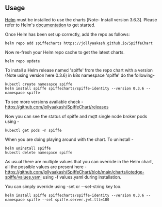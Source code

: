 ## Usage

[Helm](https://helm.sh) must be installed to use the charts [Note- Install version 3.6.3].  Please refer to
Helm's [documentation](https://helm.sh/docs) to get started. 

Once Helm has been set up correctly, add the repo as follows:
```
helm repo add spiffecharts https://jollyaakash.github.io/SpiffeChart
```

Now re-fresh your Helm repo cache to get the latest charts. 
```
helm repo update
```

To install a Helm release named 'spiffe' from the repo chart with a version (Note using version here 0.3.6) in k8s namespace 'spiffe' do the following-
```
kubectl create namesapce spiffe
helm install spiffe spiffecharts/spiffe-identity --version 0.3.6 --namespace spiffe
```

To see more versions available check - https://github.com/jollyaakash/SpiffeChart/releases

Now you can see the status of spiffe and mqtt single node broker pods using - 
```
kubectl get pods -n spiffe
```

When you are doing playing around with the chart. To uninstall - 
```
helm uninstall spiffe
kubectl delete namespace spiffe
```

As usual there are multiple values that you can override in the Helm chart, all the possible values are present here - 
https://github.com/jollyaakash/SpiffeChart/blob/main/charts/iotedge-spiffe/values.yaml using -f values.yaml during installation.

You can simply override using -set or --set-string key too.
```
helm install spiffe spiffecharts/spiffe-identity --version 0.3.6 --namespace spiffe --set spiffe.server.jwt.ttl=100 
```
